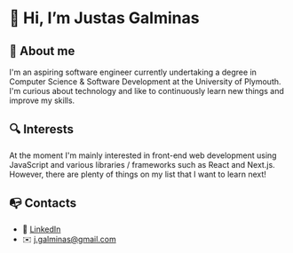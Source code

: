 # 👋 Hi, I’m Justas Galminas
## 🙂 About me
I'm an aspiring software engineer currently undertaking a degree in Computer Science & Software Development at the University of Plymouth. I'm curious about technology
and like to continuously learn new things and improve my skills.

## 🔍 Interests
At the moment I'm mainly interested in front-end web development using JavaScript and various libraries / frameworks such as React and Next.js. However, there are plenty of things on my list that I want to learn next!

## 📭 Contacts
- 🔗 [LinkedIn](https://www.linkedin.com/in/jgalminas/)
- ✉️ j.galminas@gmail.com

